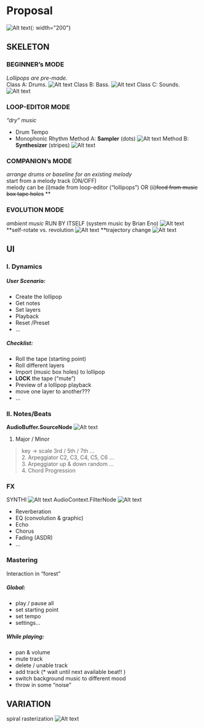 # Proposal
![Alt text](https://github.com/CandylabS/Lollipop-Forest/blob/master/public/img/screenshots/demo.png?raw=true){: width="200"}
## SKELETON
### BEGINNER’s MODE
*Lollipops are pre-made.*
</br>Class A: Drums.
![Alt text](https://github.com/CandylabS/Lollipop-Forest/blob/master/public/img/screenshots/Madeon1.png?raw=true)
Class B: Bass.
![Alt text](https://github.com/CandylabS/Lollipop-Forest/blob/master/public/img/screenshots/Madeon2.png?raw=true)
Class C: Sounds.
![Alt text](https://github.com/CandylabS/Lollipop-Forest/blob/master/public/img/screenshots/Madeon3.png?raw=true)
### LOOP-EDITOR MODE
*“dry” music*
* Drum Tempo
* Monophonic Rhythm
Method A: **Sampler** (dots)
![Alt text](https://github.com/CandylabS/Lollipop-Forest/blob/master/public/img/screenshots/Sampler.png?raw=true)
Method B: **Synthesizer** (stripes)
![Alt text](https://github.com/CandylabS/Lollipop-Forest/blob/master/public/img/screenshots/Synthesizer.png?raw=true)

### COMPANION’s MODE
*arrange drums or baseline for an existing melody*
</br>start from a melody track (ON/OFF)
</br>melody can be (i)made from loop-editor (“lollipops”) OR (ii)~~feed from music box tape holes~~ **

### EVOLUTION MODE
*ambient music*
RUN BY ITSELF (system music by Brian Eno)
![Alt text](https://github.com/CandylabS/Lollipop-Forest/blob/master/public/img/screenshots/discreetmusic.jpg?raw=true)
**self-rotate vs. revolution
![Alt text](https://github.com/CandylabS/Lollipop-Forest/blob/master/public/img/screenshots/Circles.png?raw=true)
**trajectory change
![Alt text](https://github.com/CandylabS/Lollipop-Forest/blob/master/public/img/screenshots/MetaBalls.png?raw=true)

## UI
### I. Dynamics

##### User Scenario:
* Create the lollipop
* Get notes
* Set layers
* Playback
* Reset /Preset
* …

##### Checklist:
* Roll the tape (starting point)
* Roll different layers
* Import (music box holes) to lollipop
* **LOCK** the tape (“mute”)
* Preview of a lollipop playback
* move one layer to another???
* …

### II. Notes/Beats	
**AudioBuffer.SourceNode**
![Alt text](https://github.com/CandylabS/Lollipop-Forest/blob/master/public/img/screenshots/webaudio-graph-airports-system.png?raw=true)
1. Major / Minor
> key -> scale
> 3rd / 5th / 7th …
<br>2. Arpeggiator
> C2, C3, C4, C5, C6 …
<br>3. Arpeggiator
> up & down
> random
> …
<br>4. Chord Progression

### FX	
SYNTHI
![Alt text](https://github.com/CandylabS/Lollipop-Forest/blob/master/public/img/screenshots/SYNTHI.jpeg?raw=true)
AudioContext.FilterNode
![Alt text](https://github.com/CandylabS/Lollipop-Forest/blob/master/public/img/screenshots/webaudio-graph-discreet-full.png?raw=true)
* Reverberation
* EQ (convolution & graphic)
* Echo
* Chorus
* Fading (ASDR)
* …

### Mastering
Interaction in “forest”

##### Global:
* play / pause all
* set starting point
* set tempo
* settings…

##### While playing:
* pan & volume
* mute track
* delete / unable track
* add track (* wait until next available beat!! )
* switch background music to different mood
* throw in some “noise”

## VARIATION
spiral rasterization
![Alt text](https://github.com/CandylabS/Lollipop-Forest/blob/master/public/img/screenshots/Rasterize.png?raw=true)





